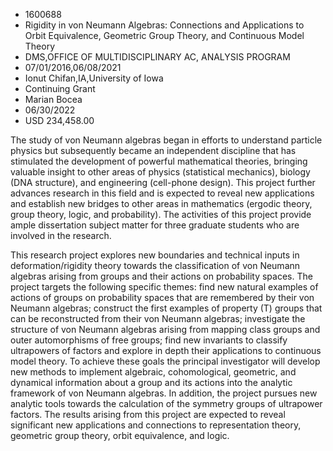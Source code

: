 
* 1600688
* Rigidity in von Neumann Algebras: Connections and Applications to Orbit Equivalence, Geometric Group Theory, and Continuous Model Theory
* DMS,OFFICE OF MULTIDISCIPLINARY AC, ANALYSIS PROGRAM
* 07/01/2016,06/08/2021
* Ionut Chifan,IA,University of Iowa
* Continuing Grant
* Marian Bocea
* 06/30/2022
* USD 234,458.00

The study of von Neumann algebras began in efforts to understand particle
physics but subsequently became an independent discipline that has stimulated
the development of powerful mathematical theories, bringing valuable insight to
other areas of physics (statistical mechanics), biology (DNA structure), and
engineering (cell-phone design). This project further advances research in this
field and is expected to reveal new applications and establish new bridges to
other areas in mathematics (ergodic theory, group theory, logic, and
probability). The activities of this project provide ample dissertation subject
matter for three graduate students who are involved in the research.

This research project explores new boundaries and technical inputs in
deformation/rigidity theory towards the classification of von Neumann algebras
arising from groups and their actions on probability spaces. The project targets
the following specific themes: find new natural examples of actions of groups on
probability spaces that are remembered by their von Neumann algebras; construct
the first examples of property (T) groups that can be reconstructed from their
von Neumann algebras; investigate the structure of von Neumann algebras arising
from mapping class groups and outer automorphisms of free groups; find new
invariants to classify ultrapowers of factors and explore in depth their
applications to continuous model theory. To achieve these goals the principal
investigator will develop new methods to implement algebraic, cohomological,
geometric, and dynamical information about a group and its actions into the
analytic framework of von Neumann algebras. In addition, the project pursues new
analytic tools towards the calculation of the symmetry groups of ultrapower
factors. The results arising from this project are expected to reveal
significant new applications and connections to representation theory, geometric
group theory, orbit equivalence, and logic.
